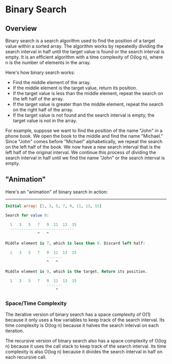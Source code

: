 # Binary Search

## Overview

Binary search is a search algorithm used to find the position of a target value within a sorted array. The algorithm works by repeatedly dividing the search interval in half until the target value is found or the search interval is empty. It is an efficient algorithm with a time complexity of O(log n), where n is the number of elements in the array.

Here's how binary search works:
- Find the middle element of the array.
- If the middle element is the target value, return its position.
- If the target value is less than the middle element, repeat the search on the left half of the array.
- If the target value is greater than the middle element, repeat the search on the right half of the array.
- If the target value is not found and the search interval is empty, the target value is not in the array.

For example, suppose we want to find the position of the name "John" in a phone book. We open the book to the middle and find the name "Michael." Since "John" comes before "Michael" alphabetically, we repeat the search on the left half of the book. We now have a new search interval that is the left half of the original interval. We continue this process of dividing the search interval in half until we find the name "John" or the search interval is empty.

## "Animation"

Here's an "animation" of binary search in action:

---


```sql
Initial array: [1, 3, 5, 7, 9, 11, 13, 15]

Search for value 9:

  1   3   5   7   9  11  13  15
  ----------------------------
              ^   ^

Middle element is 7, which is less than 9. Discard left half:

  1   3   5   7   9  11  13  15
                  -------
                  ^   ^

Middle element is 9, which is the target. Return its position.

  1   3   5   7   9  11  13  15
                  -------
                      ^
```

### Space/Time Complexity
The iterative version of binary search has a space complexity of O(1) because it only uses a few variables to keep track of the search interval. Its time complexity is O(log n) because it halves the search interval on each iteration.

The recursive version of binary search also has a space complexity of O(log n) because it uses the call stack to keep track of the search interval. Its time complexity is also O(log n) because it divides the search interval in half on each recursive call.
